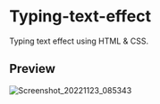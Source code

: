 # Typing-text-effect
Typing text effect using HTML &amp; CSS.


## Preview
![Screenshot_20221123_085343](https://user-images.githubusercontent.com/110076050/203464884-78efd16e-73db-48f8-8785-595fed62fdf9.png)

